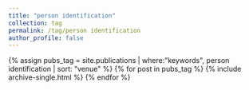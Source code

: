 ```yaml
---
title: "person identification"
collection: tag
permalink: /tag/person identification
author_profile: false
---
```

{% assign pubs_tag = site.publications | where:"keywords", person identification | sort: "venue" %}
{% for post in pubs_tag %}
  {% include archive-single.html %}
{% endfor %}